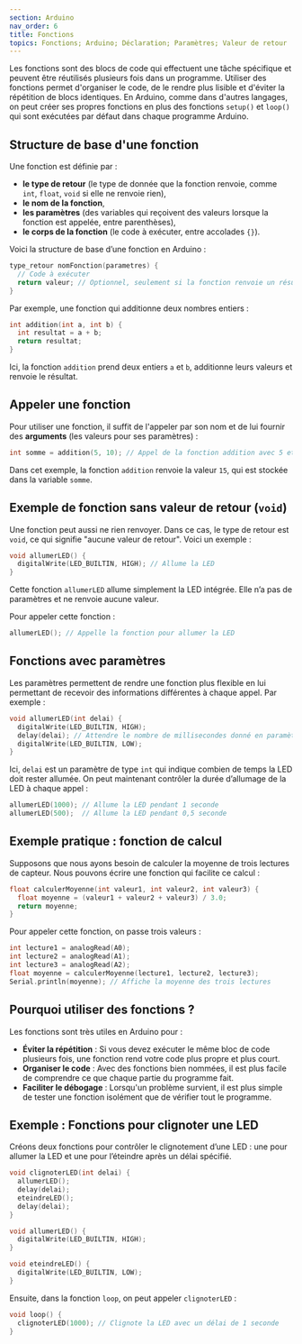 ```yaml
---
section: Arduino
nav_order: 6
title: Fonctions
topics: Fonctions; Arduino; Déclaration; Paramètres; Valeur de retour
---
```


Les fonctions sont des blocs de code qui effectuent une tâche spécifique et peuvent être réutilisés plusieurs fois dans un programme. Utiliser des fonctions permet d'organiser le code, de le rendre plus lisible et d'éviter la répétition de blocs identiques. En Arduino, comme dans d'autres langages, on peut créer ses propres fonctions en plus des fonctions `setup()` et `loop()` qui sont exécutées par défaut dans chaque programme Arduino.

## Structure de base d'une fonction

Une fonction est définie par :
- **le type de retour** (le type de donnée que la fonction renvoie, comme `int`, `float`, `void` si elle ne renvoie rien),
- **le nom de la fonction**,
- **les paramètres** (des variables qui reçoivent des valeurs lorsque la fonction est appelée, entre parenthèses),
- **le corps de la fonction** (le code à exécuter, entre accolades `{}`).

Voici la structure de base d’une fonction en Arduino :

```cpp
type_retour nomFonction(parametres) {
  // Code à exécuter
  return valeur; // Optionnel, seulement si la fonction renvoie un résultat
}
```

Par exemple, une fonction qui additionne deux nombres entiers :

```cpp
int addition(int a, int b) {
  int resultat = a + b;
  return resultat;
}
```

Ici, la fonction `addition` prend deux entiers `a` et `b`, additionne leurs valeurs et renvoie le résultat.

## Appeler une fonction

Pour utiliser une fonction, il suffit de l'appeler par son nom et de lui fournir des **arguments** (les valeurs pour ses paramètres) :

```cpp
int somme = addition(5, 10); // Appel de la fonction addition avec 5 et 10 comme arguments
```

Dans cet exemple, la fonction `addition` renvoie la valeur `15`, qui est stockée dans la variable `somme`.

## Exemple de fonction sans valeur de retour (`void`)

Une fonction peut aussi ne rien renvoyer. Dans ce cas, le type de retour est `void`, ce qui signifie "aucune valeur de retour". Voici un exemple :

```cpp
void allumerLED() {
  digitalWrite(LED_BUILTIN, HIGH); // Allume la LED
}
```

Cette fonction `allumerLED` allume simplement la LED intégrée. Elle n’a pas de paramètres et ne renvoie aucune valeur.

Pour appeler cette fonction :

```cpp
allumerLED(); // Appelle la fonction pour allumer la LED
```

## Fonctions avec paramètres

Les paramètres permettent de rendre une fonction plus flexible en lui permettant de recevoir des informations différentes à chaque appel. Par exemple :

```cpp
void allumerLED(int delai) {
  digitalWrite(LED_BUILTIN, HIGH);
  delay(delai); // Attendre le nombre de millisecondes donné en paramètre
  digitalWrite(LED_BUILTIN, LOW);
}
```

Ici, `delai` est un paramètre de type `int` qui indique combien de temps la LED doit rester allumée. On peut maintenant contrôler la durée d’allumage de la LED à chaque appel :

```cpp
allumerLED(1000); // Allume la LED pendant 1 seconde
allumerLED(500);  // Allume la LED pendant 0,5 seconde
```

## Exemple pratique : fonction de calcul

Supposons que nous ayons besoin de calculer la moyenne de trois lectures de capteur. Nous pouvons écrire une fonction qui facilite ce calcul :

```cpp
float calculerMoyenne(int valeur1, int valeur2, int valeur3) {
  float moyenne = (valeur1 + valeur2 + valeur3) / 3.0;
  return moyenne;
}
```

Pour appeler cette fonction, on passe trois valeurs :

```cpp
int lecture1 = analogRead(A0);
int lecture2 = analogRead(A1);
int lecture3 = analogRead(A2);
float moyenne = calculerMoyenne(lecture1, lecture2, lecture3);
Serial.println(moyenne); // Affiche la moyenne des trois lectures
```

## Pourquoi utiliser des fonctions ?

Les fonctions sont très utiles en Arduino pour :
- **Éviter la répétition** : Si vous devez exécuter le même bloc de code plusieurs fois, une fonction rend votre code plus propre et plus court.
- **Organiser le code** : Avec des fonctions bien nommées, il est plus facile de comprendre ce que chaque partie du programme fait.
- **Faciliter le débogage** : Lorsqu'un problème survient, il est plus simple de tester une fonction isolément que de vérifier tout le programme.

## Exemple : Fonctions pour clignoter une LED

Créons deux fonctions pour contrôler le clignotement d’une LED : une pour allumer la LED et une pour l’éteindre après un délai spécifié.

```cpp
void clignoterLED(int delai) {
  allumerLED();
  delay(delai);
  eteindreLED();
  delay(delai);
}

void allumerLED() {
  digitalWrite(LED_BUILTIN, HIGH);
}

void eteindreLED() {
  digitalWrite(LED_BUILTIN, LOW);
}
```

Ensuite, dans la fonction `loop`, on peut appeler `clignoterLED` :

```cpp
void loop() {
  clignoterLED(1000); // Clignote la LED avec un délai de 1 seconde
}
```